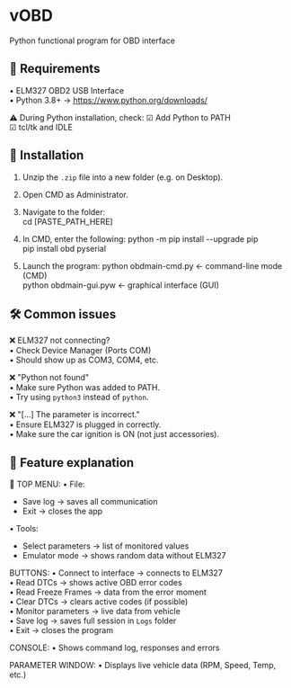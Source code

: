 
# vOBD

Python functional program for OBD interface



## 🔧 Requirements
• ELM327 OBD2 USB Interface  
• Python 3.8+ → https://www.python.org/downloads/

⚠️ During Python installation, check:
☑ Add Python to PATH  
☑ tcl/tk and IDLE
## 💾 Installation
1. Unzip the `.zip` file into a new folder (e.g. on Desktop).  
2. Open CMD as Administrator.  
3. Navigate to the folder:  
   cd [PASTE_PATH_HERE]

4. In CMD, enter the following:
   python -m pip install --upgrade pip  
   pip install obd pyserial

5. Launch the program:
   python obdmain-cmd.py    ← command-line mode (CMD)  
   python obdmain-gui.pyw    ← graphical interface (GUI)
## 🛠 Common issues
❌ ELM327 not connecting?  
• Check Device Manager (Ports COM)  
• Should show up as COM3, COM4, etc.

❌ "Python not found"  
• Make sure Python was added to PATH.  
• Try using `python3` instead of `python`.

❌ "[…] The parameter is incorrect."  
• Ensure ELM327 is plugged in correctly.  
• Make sure the car ignition is ON (not just accessories).
## 🧰 Feature explanation
🧾 TOP MENU:
• File:
  - Save log → saves all communication  
  - Exit → closes the app

• Tools:
  - Select parameters → list of monitored values  
  - Emulator mode → shows random data without ELM327

BUTTONS:
• Connect to interface → connects to ELM327  
• Read DTCs → shows active OBD error codes  
• Read Freeze Frames → data from the error moment  
• Clear DTCs → clears active codes (if possible)  
• Monitor parameters → live data from vehicle  
• Save log → saves full session in `Logs` folder  
• Exit → closes the program

CONSOLE:
• Shows command log, responses and errors

PARAMETER WINDOW:
• Displays live vehicle data (RPM, Speed, Temp, etc.)